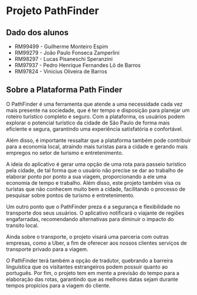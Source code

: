 <h1>Projeto PathFinder</h1>
<h2>Dado dos alunos</h2>

<ul>
    <li>RM99499 - Guilherme Monteiro Espim</li>
    <li>RM99279 - João Paulo Fonseca Zamperlini</li>
    <li>RM98297 - Lucas Pisaneschi Speranzini</li>
    <li>RM97937 - Pedro Henrique Fernandes Lô de Barros</li>
    <li>RM97824 - Vinicius Oliveira de Barros</li>
</ul>

<h2>Sobre a Plataforma Path Finder</h2>

<p>O PathFinder é uma ferramenta que atende a uma necessidade cada vez mais presente na sociedade, que é ter tempo e disposição para planejar um roteiro turístico completo e seguro. Com a plataforma, os usuários podem explorar o potencial turístico da cidade de São Paulo de forma mais eficiente e segura, garantindo uma experiência satisfatória e confortável.</p>

<p>Além disso, é importante ressaltar que a plataforma também pode contribuir para a economia local, atraindo mais turistas para a cidade e gerando mais empregos no setor de turismo e entretenimento.</p>

<p>A ideia do aplicativo é gerar uma opção de uma rota para passeio turístico pela cidade, de tal forma que o usuário não precise se dar ao trabalho de elaborar ponto por ponto a sua viagem, proporcionando a ele uma economia de tempo e trabalho. Além disso, este projeto também visa os turístas que não conhecem muito bem a cidade, facilitando o processo de pesquisar sobre pontos de turismo e entretenimento.</p>

<p>Um outro ponto que o PathFinder preza é a segurança e flexibilidade no transporte dos seus usuários. O aplicativo notificará o viajante de regiões engafarradas, recomendando alternativas para diminuir o impacto do transito local.</p>

<p>Ainda sobre o transporte, o projeto visará uma parceria com outras empresas, como a Uber, a fim de oferecer aos nossos clientes serviços de transporte privado para a viagem.</p>

<p>O PathFinder terá também a opção de tradutor, quebrando a barreira linguística que os visitantes estrangeiros podem possuir quanto ao português. Por fim, o projeto tem em mente a previsão do tempo para a elaboração das rotas, garantindo que as melhores datas sejam durante tempos propícios para a viagem do cliente.</p>
